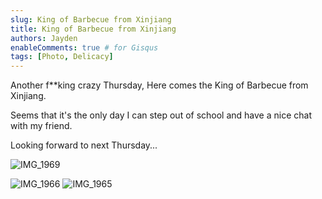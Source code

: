 ```yaml
---
slug: King of Barbecue from Xinjiang
title: King of Barbecue from Xinjiang
authors: Jayden
enableComments: true # for Gisqus
tags: [Photo, Delicacy]
---
```


Another f\**king crazy Thursday, Here comes the King of Barbecue from Xinjiang.

Seems that it's the only day I can step out of school and have a nice chat with my friend. 

Looking forward to next Thursday...

![IMG_1969](https://upic-1309244174.cos.ap-shanghai.myqcloud.com/uPic/IMG_1969.jpeg)
<!--truncate-->
![IMG_1966](https://upic-1309244174.cos.ap-shanghai.myqcloud.com/uPic/IMG_1966.jpeg)
![IMG_1965](https://upic-1309244174.cos.ap-shanghai.myqcloud.com/uPic/IMG_1965.jpeg)
